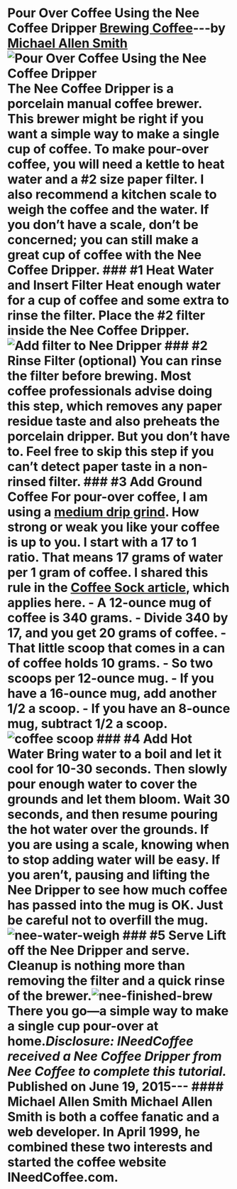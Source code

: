 # Pour Over Coffee Using the Nee Coffee Dripper [Brewing Coffee](https://ineedcoffee.com/section/brewing-coffee/)---by [Michael Allen Smith](https://ineedcoffee.com/by/michael-allen-smith/)![Pour Over Coffee Using the Nee Coffee Dripper](https://ineedcoffee.com/images/posts/pour-over-coffee-using-the-nee-coffee-dripper/nee-water-weigh.jpg) The Nee Coffee Dripper is a porcelain manual coffee brewer. This brewer might be right if you want a simple way to make a single cup of coffee. To make pour-over coffee, you will need a kettle to heat water and a #2 size paper filter. I also recommend a kitchen scale to weigh the coffee and the water. If you don’t have a scale, don’t be concerned; you can still make a great cup of coffee with the Nee Coffee Dripper. ### #1 Heat Water and Insert Filter Heat enough water for a cup of coffee and some extra to rinse the filter. Place the #2 filter inside the Nee Coffee Dripper.![Add filter to Nee Dripper](https://ineedcoffee.com/assets/nee-filter-624x650.DavHfG9G_ekPTW.webp) ### #2 Rinse Filter (optional) You can rinse the filter before brewing. Most coffee professionals advise doing this step, which removes any paper residue taste and also preheats the porcelain dripper. But you don’t have to. Feel free to skip this step if you can’t detect paper taste in a non-rinsed filter. ### #3 Add Ground Coffee For pour-over coffee, I am using a [medium drip grind](https://ineedcoffee.com/coffee-grind-chart/). How strong or weak you like your coffee is up to you. I start with a 17 to 1 ratio. That means 17 grams of water per 1 gram of coffee. I shared this rule in the [Coffee Sock article](https://ineedcoffee.com/brewing-coffee-coffee-sock/), which applies here. - A 12-ounce mug of coffee is 340 grams. - Divide 340 by 17, and you get 20 grams of coffee. - That little scoop that comes in a can of coffee holds 10 grams. - So two scoops per 12-ounce mug. - If you have a 16-ounce mug, add another 1/2 a scoop. - If you have an 8-ounce mug, subtract 1/2 a scoop.![coffee scoop](https://ineedcoffee.com/assets/scoop.CqYrJKEh_1iBuc6.webp) ### #4 Add Hot Water Bring water to a boil and let it cool for 10-30 seconds. Then slowly pour enough water to cover the grounds and let them bloom. Wait 30 seconds, and then resume pouring the hot water over the grounds. If you are using a scale, knowing when to stop adding water will be easy. If you aren’t, pausing and lifting the Nee Dripper to see how much coffee has passed into the mug is OK. Just be careful not to overfill the mug.![nee-water-weigh](https://ineedcoffee.com/assets/nee-water-weigh-650x568.Dp4oKdPv_xdJBT.webp) ### #5 Serve Lift off the Nee Dripper and serve. Cleanup is nothing more than removing the filter and a quick rinse of the brewer.![nee-finished-brew](https://ineedcoffee.com/assets/nee-finished-brew-650x519.CHFxcKIP_1pm1Kt.webp) There you go—a simple way to make a single cup pour-over at home._Disclosure: INeedCoffee received a Nee Coffee Dripper from Nee Coffee to complete this tutorial._ Published on June 19, 2015--- #### Michael Allen Smith Michael Allen Smith is both a coffee fanatic and a web developer. In April 1999, he combined these two interests and started the coffee website INeedCoffee.com.